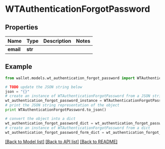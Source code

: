 # WTAuthenticationForgotPassword


## Properties

Name | Type | Description | Notes
------------ | ------------- | ------------- | -------------
**email** | **str** |  | 

## Example

```python
from wallet.models.wt_authentication_forgot_password import WTAuthenticationForgotPassword

# TODO update the JSON string below
json = "{}"
# create an instance of WTAuthenticationForgotPassword from a JSON string
wt_authentication_forgot_password_instance = WTAuthenticationForgotPassword.from_json(json)
# print the JSON string representation of the object
print WTAuthenticationForgotPassword.to_json()

# convert the object into a dict
wt_authentication_forgot_password_dict = wt_authentication_forgot_password_instance.to_dict()
# create an instance of WTAuthenticationForgotPassword from a dict
wt_authentication_forgot_password_form_dict = wt_authentication_forgot_password.from_dict(wt_authentication_forgot_password_dict)
```
[[Back to Model list]](../README.md#documentation-for-models) [[Back to API list]](../README.md#documentation-for-api-endpoints) [[Back to README]](../README.md)


